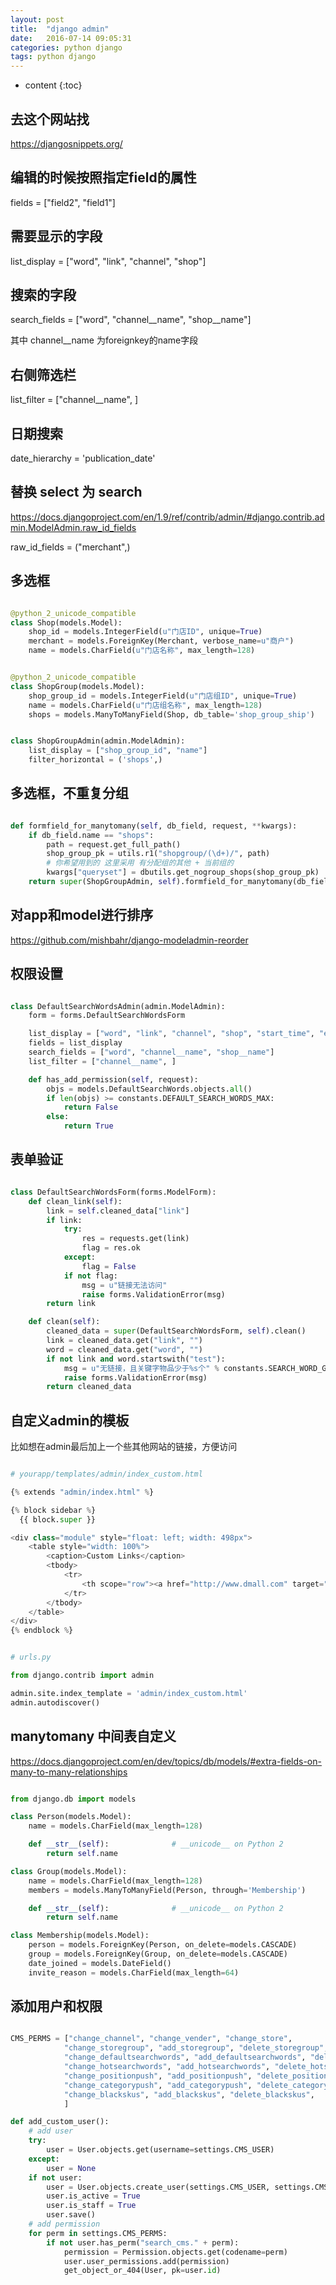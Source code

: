 ```yaml
---
layout: post
title:  "django admin"
date:   2016-07-14 09:05:31
categories: python django
tags: python django
---
```


* content
{:toc}

## 去这个网站找

https://djangosnippets.org/

## 编辑的时候按照指定field的属性

fields = ["field2", "field1"]

## 需要显示的字段

list_display = ["word", "link", "channel", "shop"]

## 搜索的字段

search_fields = ["word", "channel__name", "shop__name"]

其中 channel__name 为foreignkey的name字段

## 右侧筛选栏

list_filter = ["channel__name", ]

## 日期搜索

date_hierarchy = 'publication_date'

## 替换 select 为 search

https://docs.djangoproject.com/en/1.9/ref/contrib/admin/#django.contrib.admin.ModelAdmin.raw_id_fields

raw_id_fields = ("merchant",)

## 多选框

```python

@python_2_unicode_compatible
class Shop(models.Model):
    shop_id = models.IntegerField(u"门店ID", unique=True)
    merchant = models.ForeignKey(Merchant, verbose_name=u"商户")
    name = models.CharField(u"门店名称", max_length=128)


@python_2_unicode_compatible
class ShopGroup(models.Model):
    shop_group_id = models.IntegerField(u"门店组ID", unique=True)
    name = models.CharField(u"门店组名称", max_length=128)
    shops = models.ManyToManyField(Shop, db_table='shop_group_ship')


class ShopGroupAdmin(admin.ModelAdmin):
    list_display = ["shop_group_id", "name"]
    filter_horizontal = ('shops',)

```

## 多选框，不重复分组

```python

def formfield_for_manytomany(self, db_field, request, **kwargs):
    if db_field.name == "shops":
        path = request.get_full_path()
        shop_group_pk = utils.r1("shopgroup/(\d+)/", path)
        # 你希望用到的 这里采用 有分配组的其他 + 当前组的
        kwargs["queryset"] = dbutils.get_nogroup_shops(shop_group_pk)
    return super(ShopGroupAdmin, self).formfield_for_manytomany(db_field, request, **kwargs)


```

## 对app和model进行排序

https://github.com/mishbahr/django-modeladmin-reorder

## 权限设置

```python

class DefaultSearchWordsAdmin(admin.ModelAdmin):
    form = forms.DefaultSearchWordsForm

    list_display = ["word", "link", "channel", "shop", "start_time", "end_time"]
    fields = list_display
    search_fields = ["word", "channel__name", "shop__name"]
    list_filter = ["channel__name", ]

    def has_add_permission(self, request):
        objs = models.DefaultSearchWords.objects.all()
        if len(objs) >= constants.DEFAULT_SEARCH_WORDS_MAX:
            return False
        else:
            return True

```

## 表单验证

```python

class DefaultSearchWordsForm(forms.ModelForm):
    def clean_link(self):
        link = self.cleaned_data["link"]
        if link:
            try:
                res = requests.get(link)
                flag = res.ok
            except:
                flag = False
            if not flag:
                msg = u"链接无法访问"
                raise forms.ValidationError(msg)
        return link

    def clean(self):
        cleaned_data = super(DefaultSearchWordsForm, self).clean()
        link = cleaned_data.get("link", "")
        word = cleaned_data.get("word", "")
        if not link and word.startswith("test"):
            msg = u"无链接，且关键字物品少于%s个" % constants.SEARCH_WORD_GOODS_MIN
            raise forms.ValidationError(msg)
        return cleaned_data

```

## 自定义admin的模板

比如想在admin最后加上一个些其他网站的链接，方便访问

```python

# yourapp/templates/admin/index_custom.html

{% extends "admin/index.html" %}

{% block sidebar %}
  {{ block.super }}

<div class="module" style="float: left; width: 498px">
    <table style="width: 100%">
        <caption>Custom Links</caption>
        <tbody>
            <tr>
                <th scope="row"><a href="http://www.dmall.com" target="_blank">dmall</a></th>
            </tr>
        </tbody>
    </table>
</div>
{% endblock %}


# urls.py

from django.contrib import admin

admin.site.index_template = 'admin/index_custom.html'
admin.autodiscover()

```


## manytomany 中间表自定义

https://docs.djangoproject.com/en/dev/topics/db/models/#extra-fields-on-many-to-many-relationships

```python

from django.db import models

class Person(models.Model):
    name = models.CharField(max_length=128)

    def __str__(self):              # __unicode__ on Python 2
        return self.name

class Group(models.Model):
    name = models.CharField(max_length=128)
    members = models.ManyToManyField(Person, through='Membership')

    def __str__(self):              # __unicode__ on Python 2
        return self.name

class Membership(models.Model):
    person = models.ForeignKey(Person, on_delete=models.CASCADE)
    group = models.ForeignKey(Group, on_delete=models.CASCADE)
    date_joined = models.DateField()
    invite_reason = models.CharField(max_length=64)

```

## 添加用户和权限

```python

CMS_PERMS = ["change_channel", "change_vender", "change_store",
            "change_storegroup", "add_storegroup", "delete_storegroup",
            "change_defaultsearchwords", "add_defaultsearchwords", "delete_defaultsearchwords",
            "change_hotsearchwords", "add_hotsearchwords", "delete_hotsearchwords",
            "change_positionpush", "add_positionpush", "delete_positionpush",
            "change_categorypush", "add_categorypush", "delete_categorypush",
            "change_blackskus", "add_blackskus", "delete_blackskus",
            ]

def add_custom_user():
    # add user
    try:
        user = User.objects.get(username=settings.CMS_USER)
    except:
        user = None
    if not user:
        user = User.objects.create_user(settings.CMS_USER, settings.CMS_MAIL, settings.CMS_PASSWD)
        user.is_active = True
        user.is_staff = True
        user.save()
    # add permission
    for perm in settings.CMS_PERMS:
        if not user.has_perm("search_cms." + perm):
            permission = Permission.objects.get(codename=perm)
            user.user_permissions.add(permission)
            get_object_or_404(User, pk=user.id)

```